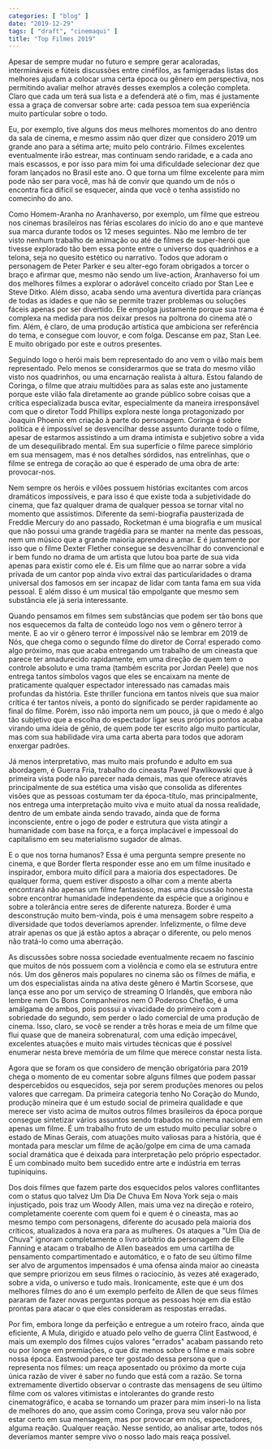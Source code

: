 ```yaml
---
categories: [ "blog" ]
date: "2019-12-29"
tags: [ "draft", "cinemaqui" ]
title: "Top Filmes 2019"
---
```

Apesar de sempre mudar no futuro e sempre gerar acaloradas, intermináveis e fúteis discussões entre cinéfilos, as famigeradas listas dos melhores ajudam a colocar uma certa época ou gênero em perspectiva, nos permitindo avaliar melhor através desses exemplos a coleção completa. Claro que cada um terá sua lista e a defenderá até o fim, mas é justamente essa a graça de conversar sobre arte: cada pessoa tem sua experiência muito particular sobre o todo.

Eu, por exemplo, tive alguns dos meus melhores momentos do ano dentro da sala de cinema, e mesmo assim não quer dizer que considero 2019 um grande ano para a sétima arte; muito pelo contrário. Filmes excelentes eventualmente irão estrear, mas continuam sendo raridade, e a cada ano mais escassos, e por isso para mim foi uma dificuldade selecionar dez que foram lançados no Brasil este ano. O que torna um filme excelente para mim pode não ser para você, mas há de convir que quando um de nós o encontra fica difícil se esquecer, ainda que você o tenha assistido no comecinho do ano.

Como Homem-Aranha no Aranhaverso, por exemplo, um filme que estreou nos cinemas brasileiros nas férias escolares do início do ano e que manteve sua marca durante todos os 12 meses seguintes. Não me lembro de ter visto nenhum trabalho de animação ou até de filmes de super-herói que tivesse explorado tão bem essa ponte entre o universo dos quadrinhos e a telona, seja no quesito estético ou narrativo. Todos que adoram o personagem de Peter Parker e seu alter-ego foram obrigados a torcer o braço e afirmar que, mesmo não sendo um live-action, Aranhaverso foi um dos melhores filmes a explorar o adorável conceito criado por Stan Lee e Steve Ditko. Além disso, acaba sendo uma aventura divertida para crianças de todas as idades e que não se permite trazer problemas ou soluções fáceis apenas por ser divertido. Ele empolga justamente porque sua trama é complexa na medida para nos deixar presos na poltrona do cinema até o fim. Além, é claro, de uma produção artística que ambiciona ser referência do tema, e consegue com louvor, e com folga. Descanse em paz, Stan Lee. E muito obrigado por este e outros presentes.

Seguindo logo o herói mais bem representado do ano vem o vilão mais bem representado. Pelo menos se considerarmos que se trata do mesmo vilão visto nos quadrinhos, ou uma encarnação realista à altura. Estou falando de Coringa, o filme que atraiu multidões para as salas este ano justamente porque este vilão fala diretamente ao grande público sobre coisas que a crítica especializada busca evitar, especialmente da maneira irresponsável com que o diretor Todd Phillips explora neste longa protagonizado por Joaquin Phoenix em criação à parte do personagem. Coringa é sobre política e é impossível se desvencilhar desse assunto durante todo o filme, apesar de estarmos assistindo a um drama intimista e subjetivo sobre a vida de um desequilibrado mental. Em sua superfície o filme parece simplório em sua mensagem, mas é nos detalhes sórdidos, nas entrelinhas, que o filme se entrega de coração ao que é esperado de uma obra de arte: provocar-nos.

Nem sempre os heróis e vilões possuem histórias excitantes com arcos dramáticos impossíveis, e para isso é que existe toda a subjetividade do cinema, que faz qualquer drama de qualquer pessoa se tornar vital no momento que assistimos. Diferente da semi-biografia pausterizada de Freddie Mercury do ano passado, Rocketman é uma biografia e um musical que não possui uma grande tragédia para se manter na mente das pessoas, nem um músico que a grande maioria aprendeu a amar. E é justamente por isso que o filme Dexter Flether consegue se desvencilhar do convencional e ir bem fundo no drama de um artista que lutou boa parte de sua vida apenas para existir como ele é. Eis um filme que ao narrar sobre a vida privada de um cantor pop ainda vivo extrai das particularidades o drama universal dos famosos em ser incapaz de lidar com tanta fama em sua vida pessoal. E além disso é um musical tão empolgante que mesmo sem substância ele já seria interessante.

Quando pensamos em filmes sem substâncias que podem ser tão bons que nos esquecemos da falta de conteúdo logo nos vem o gênero terror à mente. E ao vir o gênero terror é impossível não se lembrar em 2019 de Nós, que chega como o segundo filme do diretor de Corra! esperado como algo próximo, mas que acaba entregando um trabalho de um cineasta que parece ter amadurecido rapidamente, em uma direção de quem tem o controle absoluto e uma trama (também escrita por Jordan Peele) que nos entrega tantos símbolos vagos que eles se encaixam na mente de praticamente qualquer espectador interessado nas camadas mais profundas da história. Este thriller funciona em tantos níveis que sua maior crítica é ter tantos níveis, a ponto do significado se perder rapidamente ao final do filme. Porém, isso não importa nem um pouco, já que o medo é algo tão subjetivo que a escolha do espectador ligar seus próprios pontos acaba virando uma ideia de gênio, de quem pode ter escrito algo muito particular, mas com sua habilidade vira uma carta aberta para todos que adoram enxergar padrões.

Já menos interpretativo, mas muito mais profundo e adulto em sua abordagem, é Guerra Fria, trabalho do cineasta Pawel Pawlikowski que à primeira vista pode não parecer nada demais, mas que oferece através principalmente de sua estética uma visão que consolida as diferentes visões que as pessoas costumam ter da época-título, mas principalmente, nos entrega uma interpretação muito viva e muito atual da nossa realidade, dentro de um embate ainda sendo travado, ainda que de forma inconsciente, entre o jogo de poder e estrutura que vista atingir a humanidade com base na força, e a força implacável e impessoal do capitalismo em seu materialismo sugador de almas.

E o que nos torna humanos? Essa é uma pergunta sempre presente no cinema, e que Border flerta responder esse ano em um filme inusitado e inspirador, embora muito difícil para a maioria dos espectadores. De qualquer forma, quem estiver disposto a olhar com a mente aberta encontrará não apenas um filme fantasioso, mas uma discussão honesta sobre encontrar humanidade independente da espécie que a originou e sobre a tolerância entre seres de diferente natureza. Border é uma desconstrução muito bem-vinda, pois é uma mensagem sobre respeito a diversidade que todos deveríamos aprender. Infelizmente, o filme deve atrair apenas os que já estão aptos a abraçar o diferente, ou pelo menos não tratá-lo como uma aberração.

As discussões sobre nossa sociedade eventualmente recaem no fascínio que muitos de nós possuem com a violência e como ela se estrutura entre nós. Um dos gêneros mais populares no cinema são os filmes de máfia, e um dos especialistas ainda na ativa deste gênero é Martin Scorsese, que lança esse ano por um serviço de streaming O Irlandês, que embora não lembre nem Os Bons Companheiros nem O Poderoso Chefão, é uma amálgama de ambos, pois possui a vivacidade do primeiro com a sobriedade do segundo, sem perder o lado comercial de uma produção de cinema. Isso, claro, se você se render a três horas e meia de um filme que flui quase que de maneira sobrenatural, com uma edição impecável, excelentes atuações e muito mais virtudes técnicas que é possível enumerar nesta breve memória de um filme que merece constar nesta lista.

Agora que se foram os que considero de menção obrigatória para 2019 chega o momento de eu comentar sobre alguns filmes que podem passar despercebidos ou esquecidos, seja por serem produções menores ou pelos valores que carregam. Da primeira categoria tenho No Coração do Mundo, produção mineira que é um estudo social de primeira qualidade e que merece ser visto acima de muitos outros filmes brasileiros da época porque consegue sintetizar vários assuntos sendo trabados no cinema nacional em apenas um filme. É um trabalho fruto de um estudo muito peculiar sobre o estado de Minas Gerais, com atuações muito valiosas para a história, que é montada para mesclar um filme de ação/golpe em cima de uma camada social dramática que é deixada para interpretação pelo próprio espectador. É um combinado muito bem sucedido entre arte e indústria em terras tupiniquins.

Dos dois filmes que fazem parte dos esquecidos pelos valores conflitantes com o status quo talvez Um Dia De Chuva Em Nova York seja o mais injustiçado, pois traz um Woody Allen, mais uma vez na direção e roteiro, completamente coerente com quem foi e quem é o cineasta, mas ao mesmo tempo com personagens, diferente do acusado pela maioria dos críticos, atualizados à nova era para as mulheres. Os ataques a "Um Dia de Chuva" ignoram completamente o livro arbítrio da personagem de Elle Fanning e atacam o trabalho de Allen baseados em uma cartilha de pensamento compartimentado e automático, e o fato de seu último filme ser alvo de argumentos impensados é uma ofensa ainda maior ao cineasta que sempre priorizou em seus filmes o raciocínio, às vezes até exagerado, sobre a vida, o universo e tudo mais. Ironicamente, este que é um dos melhores filmes do ano é um exemplo perfeito de Allen de que seus filmes pararam de fazer novas perguntas porque as pessoas hoje em dia estão prontas para atacar o que eles consideram as respostas erradas.

Por fim, embora longe da perfeição e entregue a um roteiro fraco, ainda que eficiente, A Mula, dirigido e atuado pelo velho de guerra Clint Eastwood, é mais um exemplo dos filmes cujos valores "errados" acabam passando reto ou por longe em premiações, o que diz menos sobre o filme e mais sobre nossa época. Eastwood parece ter gostado dessa persona que o representa nos filmes: um reaça aposentado ou próximo da morte cuja única razão de viver é saber no fundo que está com a razão. Se torna extremamente divertido observar o contraste das mensagens de seu último filme com os valores vitimistas e intolerantes do grande resto cinematográfico, e acaba se tornando um prazer para mim inseri-lo na lista de melhores do ano, que assim como Coringa, prova seu valor não por estar certo em sua mensagem, mas por provocar em nós, espectadores, alguma reação. Qualquer reação. Nesse sentido, ao analisar arte, todos nós deveríamos manter sempre vivo o nosso lado mais reaça possível.
